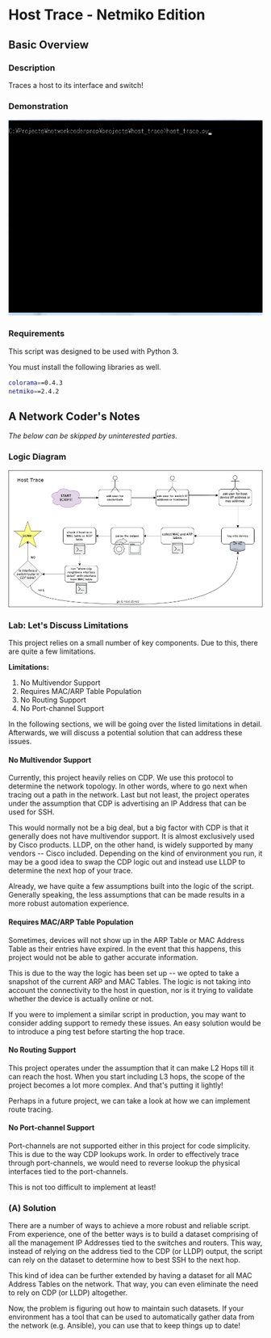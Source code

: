 # Host Trace - Netmiko Edition

## Basic Overview

### Description

Traces a host to its interface and switch!

### Demonstration

![](https://github.com/syedur-rahman/networkcoder/blob/master/images/host_trace.gif)

### Requirements

This script was designed to be used with Python 3.

You must install the following libraries as well.

```bash
colorama==0.4.3
netmiko==2.4.2
```

## A Network Coder's Notes

*The below can be skipped by uninterested parties.*

### Logic Diagram

![](https://github.com/syedur-rahman/networkcoder/blob/master/images/host_trace.png) 

### Lab: Let's Discuss Limitations
This project relies on a small number of key components. Due to this, there are quite a few limitations.

**Limitations:**

1. No Multivendor Support
2. Requires MAC/ARP Table Population
3. No Routing Support
4. No Port-channel Support

In the following sections, we will be going over the listed limitations in detail. Afterwards, we will discuss a potential solution that can address these issues.

#### No Multivendor Support
Currently, this project heavily relies on CDP. We use this protocol to determine the network topology. In other words, where to go next when tracing out a path in the network. Last but not least, the project operates under the assumption that CDP is advertising an IP Address that can be used for SSH.

This would normally not be a big deal, but a big factor with CDP is that it generally does not have multivendor support. It is almost exclusively used by Cisco products. LLDP, on the other hand, is widely supported by many vendors -- Cisco included. Depending on the kind of environment you run, it may be a good idea to swap the CDP logic out and instead use LLDP to determine the next hop of your trace.

Already, we have quite a few assumptions built into the logic of the script. Generally speaking, the less assumptions that can be made results in a more robust automation experience.

#### Requires MAC/ARP Table Population
Sometimes, devices will not show up in the ARP Table or MAC Address Table as their entries have expired. In the event that this happens, this project would not be able to gather accurate information. 

This is due to the way the logic has been set up -- we opted to take a snapshot of the current ARP and MAC Tables. The logic is not taking into account the connectivity to the host in question, nor is it trying to validate whether the device is actually online or not.

If you were to implement a similar script in production, you may want to consider adding support to remedy these issues. An easy solution would be to introduce a ping test before starting the hop trace.

#### No Routing Support
This project operates under the assumption that it can make L2 Hops till it can reach the host. When you start including L3 hops, the scope of the project becomes a lot more complex. And that's putting it lightly! 

Perhaps in a future project, we can take a look at how we can implement route tracing.

#### No Port-channel Support
Port-channels are not supported either in this project for code simplicity. This is due to the way CDP lookups work. In order to effectively trace through port-channels, we would need to reverse lookup the physical interfaces tied to the port-channels.

This is not too difficult to implement at least!

### (A) Solution
There are a number of ways to achieve a more robust and reliable script. From experience, one of the better ways is to build a dataset comprising of all the management IP Addresses tied to the switches and routers. This way, instead of relying on the address tied to the CDP (or LLDP) output, the script can rely on the dataset to determine how to best SSH to the next hop.

This kind of idea can be further extended by having a dataset for all MAC Address Tables on the network. That way, you can even eliminate the need to rely on CDP (or LLDP) altogether.

Now, the problem is figuring out how to maintain such datasets. If your environment has a tool that can be used to automatically gather data from the network (e.g. Ansible), you can use that to keep things up to date!

